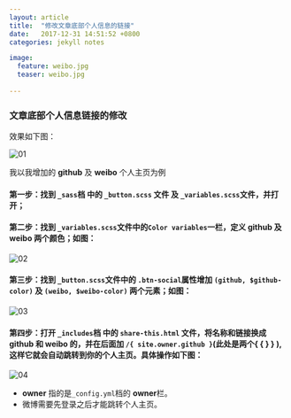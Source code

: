 ```yaml
---
layout: article
title:  "修改文章底部个人信息的链接"
date:   2017-12-31 14:51:52 +0800
categories: jekyll notes

image:
  feature: weibo.jpg
  teaser: weibo.jpg
 
---
```


### 文章底部个人信息链接的修改

效果如下图：

<img src="https://niniupiwofu.github.io/images/o.jpg" alt="01">


我以我增加的 **github** 及 **weibo** 个人主页为例


#### 第一步：找到 ```_sass```档 中的 ```_button.scss``` 文件 及 ```_variables.scss```文件，并打开；

#### 第二步：找到 ```_variables.scss```文件中的```Color variables```一栏，定义 **github** 及 **weibo** 两个颜色；如图：

<img src="https://niniupiwofu.github.io/images/t.jpg" alt="02">

#### 第三步：找到 ```_button.scss```文件中的 ```.btn-social```属性增加 ```(github, $github-color)``` 及 ```(weibo, $weibo-color)``` 两个元素；如图：

<img src="https://niniupiwofu.github.io/images/t.jpg" alt="03">

#### 第四步：打开 ```_includes```档 中的 ```share-this.html``` 文件，将名称和链接换成 **github** 和 **weibo** 的，并在后面加 ```/{ site.owner.github }```(此处是两个{ {  } } ), 这样它就会自动跳转到你的个人主页。具体操作如下图：

<img src="https://niniupiwofu.github.io/images/f.jpg" alt="04">

- **owner** 指的是```_config.yml```档的 **owner**栏。
- 微博需要先登录之后才能跳转个人主页。

